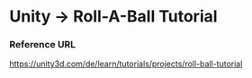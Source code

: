 # Unity -> Roll-A-Ball Tutorial

### Reference URL
https://unity3d.com/de/learn/tutorials/projects/roll-ball-tutorial
